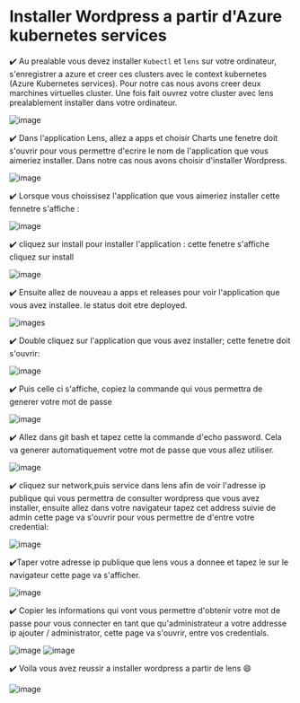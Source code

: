 # Installer Wordpress a partir d'Azure kubernetes services

:heavy_check_mark: Au prealable vous devez installer `Kubectl` et `lens` sur votre ordinateur,  s'enregistrer a azure et creer ces clusters avec le context kubernetes  (Azure Kubernetes services). Pour notre cas nous avons creer deux marchines virtuelles  cluster. Une fois fait ouvrez votre cluster avec lens prealablement installer dans votre ordinateur.

![image](images/cluster.JPG)

:heavy_check_mark: Dans l'application Lens, allez a apps et choisir Charts une fenetre doit s'ouvrir pour vous permettre d'ecrire le nom de l'application que vous aimeriez installer. Dans notre cas nous avons choisir d'installer Wordpress.

![image](images/2.JPG)

:heavy_check_mark: Lorsque vous choissisez l'application que vous aimeriez installer cette fennetre s'affiche :

![image](images/3.JPG)

:heavy_check_mark: cliquez sur install pour installer l'application :
cette fenetre s'affiche cliquez sur install

![image](images/4.JPG)


:heavy_check_mark: Ensuite allez de nouveau a apps et releases pour voir l'application que vous avez installee. le status doit etre deployed.

![images](images/13.JPG)

:heavy_check_mark: Double cliquez sur l'application que vous avez installer; cette fenetre doit s'ouvrir:

![image](images/14.JPG)


:heavy_check_mark: Puis celle ci s'affiche, copiez la commande qui vous permettra de generer votre mot de passe

![image](images/5.JPG)

:heavy_check_mark: Allez dans git bash et tapez cette la commande d'echo password. Cela va generer automatiquement votre mot de passe que vous allez utiliser.

![image](images/6.JPG)


:heavy_check_mark: cliquez sur network,puis service dans lens afin de voir l'adresse ip publique qui vous permettra de consulter wordpress que vous avez installer, ensuite allez dans votre navigateur tapez cet address suivie de admin cette page va s'ouvrir pour vous permettre de d'entre votre credential:

![image](images/12.JPG)

:heavy_check_mark:Taper votre adresse ip publique que lens vous a donnee et tapez le sur le navigateur cette page va s'afficher.

![image](images/8.JPG)

:heavy_check_mark: Copier les informations qui vont vous permettre d'obtenir votre mot de passe pour vous connecter en tant que qu'administrateur a votre addresse ip ajouter / administrator, cette page va s'ouvrir, entre vos credentials.

![image](images/9.JPG)
![image](images/10.JPG)


:heavy_check_mark: Voila vous avez reussir a installer wordpress a partir de lens :smile:

![image](images/11.JPG)






